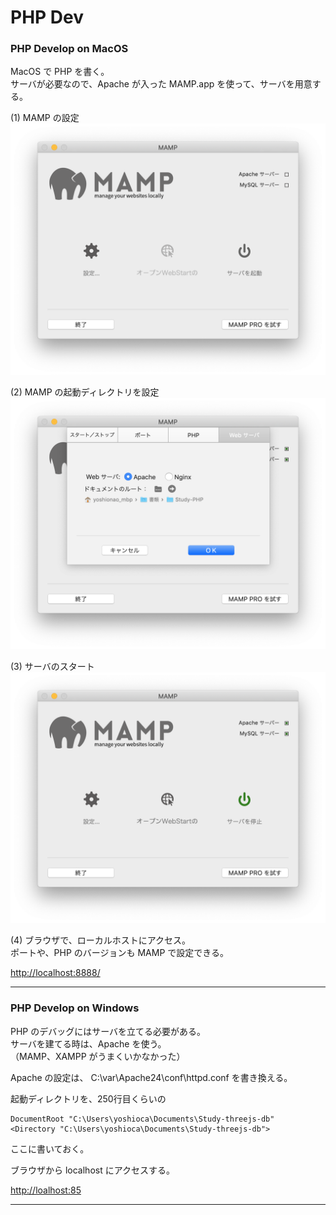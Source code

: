 # PHP Dev  



### PHP Develop on MacOS  

MacOS で PHP を書く。  
サーバが必要なので、Apache が入った MAMP.app を使って、サーバを用意する。  


(1) MAMP の設定  
![photo](dev-Mac/MAMP-1-Home.png)  

(2) MAMP の起動ディレクトリを設定  
![photo](dev-Mac/MAMP-2-Set_Dir.png)  

(3) サーバのスタート  
![photo](dev-Mac/MAMP-3-Start_Server.png)  


(4) ブラウザで、ローカルホストにアクセス。  
ポートや、PHP のバージョンも MAMP で設定できる。  

[http://localhost:8888/](http://localhost:8888/)  


---  


### PHP Develop on Windows  

PHP のデバッグにはサーバを立てる必要がある。  
サーバを建てる時は、Apache を使う。  
（MAMP、XAMPP がうまくいかなかった）  

Apache の設定は、 C:\var\Apache24\conf\httpd.conf を書き換える。  

起動ディレクトリを、250行目くらいの  
```
DocumentRoot "C:\Users\yoshioca\Documents\Study-threejs-db"
<Directory "C:\Users\yoshioca\Documents\Study-threejs-db">
```
ここに書いておく。  

ブラウザから localhost にアクセスする。  

[http://loalhost:85](http://loalhost:85)  



---  

